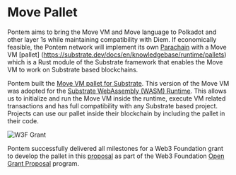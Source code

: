 # Move Pallet

Pontem aims to bring the Move VM and Move language to Polkadot and other layer 1s while maintaining compatibility with Diem. If economically feasible, the Pontem network will implement its own [Parachain](https://wiki.polkadot.network/docs/learn-parachains) with a Move VM [pallet] (https://substrate.dev/docs/en/knowledgebase/runtime/pallets) which is a Rust module of the Substrate framework that enables the Move VM to work on Substrate based blockchains.

Pontem built the [Move VM pallet for Substrate](https://github.com/pontem-network/pontem). This version of the Move VM was adopted for the [Substrate WebAssembly (WASM) Runtime](https://substrate.dev/docs/en/knowledgebase/runtime/#:~:text=In%20Substrate%2Dbased%20chains%2C%20the,make%20changes%20to%20this%20state.). This allows us to initialize and run the Move VM inside the runtime, execute VM related transactions and has full compatibility with any Substrate based project. Projects can use our pallet inside their blockchain by including the pallet in their code.

![W3F Grant](/assets/w3f_grant.png "Project Supported By Web3 Foundation Grants Program")

Pontem successfully delivered all milestones for a Web3 Foundation grant to develop the pallet in this [proposal](https://github.com/w3f/Open-Grants-Program/blob/master/applications/pontem.md) as part of the Web3 Foundation [Open Grant Proposal](https://github.com/w3f/Open-Grants-Program#open-grants-program-) program.
